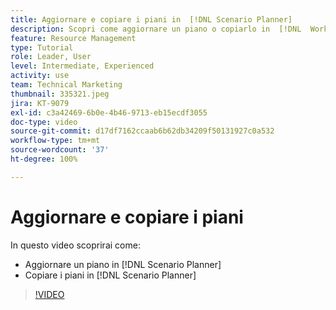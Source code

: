 ```yaml
---
title: Aggiornare e copiare i piani in  [!DNL Scenario Planner]
description: Scopri come aggiornare un piano o copiarlo in  [!DNL  Workfront] [!DNL Scenario Planner].
feature: Resource Management
type: Tutorial
role: Leader, User
level: Intermediate, Experienced
activity: use
team: Technical Marketing
thumbnail: 335321.jpeg
jira: KT-9079
exl-id: c3a42469-6b0e-4b46-9713-eb15ecdf3055
doc-type: video
source-git-commit: d17df7162ccaab6b62db34209f50131927c0a532
workflow-type: tm+mt
source-wordcount: '37'
ht-degree: 100%

---
```


# Aggiornare e copiare i piani

In questo video scoprirai come:

* Aggiornare un piano in [!DNL Scenario Planner]
* Copiare i piani in [!DNL Scenario Planner]

>[!VIDEO](https://video.tv.adobe.com/v/335321/?quality=12&learn=on&enablevpops)
